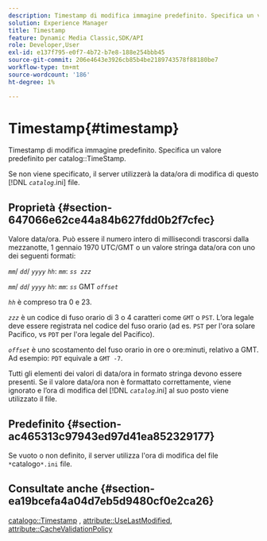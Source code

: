 ```yaml
---
description: Timestamp di modifica immagine predefinito. Specifica un valore predefinito per il Timestamp del catalogo.
solution: Experience Manager
title: Timestamp
feature: Dynamic Media Classic,SDK/API
role: Developer,User
exl-id: e137f795-e0f7-4b72-b7e8-188e254bbb45
source-git-commit: 206e4643e3926cb85b4be2189743578f88180be7
workflow-type: tm+mt
source-wordcount: '186'
ht-degree: 1%

---
```


# Timestamp{#timestamp}

Timestamp di modifica immagine predefinito. Specifica un valore predefinito per catalog::TimeStamp.

Se non viene specificato, il server utilizzerà la data/ora di modifica di questo [!DNL *`catalog`*.ini] file.

## Proprietà {#section-647066e62ce44a84b627fdd0b2f7cfec}

Valore data/ora. Può essere il numero intero di millisecondi trascorsi dalla mezzanotte, 1 gennaio 1970 UTC/GMT o un valore stringa data/ora con uno dei seguenti formati:

*`mm`*/ *`dd`*/ *`yyyy`* *`hh`*: *`mm`*: *`ss zzz`*

*`mm`*/ *`dd`*/ *`yyyy`* *`hh`*: *`mm`*: *`ss`* GMT *`offset`*

*`hh`* è compreso tra 0 e 23.

*`zzz`* è un codice di fuso orario di 3 o 4 caratteri come `GMT` o `PST`. L’ora legale deve essere registrata nel codice del fuso orario (ad es. `PST` per l&#39;ora solare Pacifico, vs `PDT` per l&#39;ora legale del Pacifico).

*`offset`* è uno scostamento del fuso orario in ore o ore:minuti, relativo a GMT. Ad esempio: `PDT` equivale a `GMT -7`.

Tutti gli elementi dei valori di data/ora in formato stringa devono essere presenti. Se il valore data/ora non è formattato correttamente, viene ignorato e l’ora di modifica del [!DNL *`catalog`*.ini] al suo posto viene utilizzato il file.

## Predefinito {#section-ac465313c97943ed97d41ea852329177}

Se vuoto o non definito, il server utilizza l&#39;ora di modifica del file `*`catalogo`*.ini` file.

## Consultate anche {#section-ea19bcefa4a04d7eb5d9480cf0e2ca26}

[catalogo::Timestamp](../../../../../is-api/image-catalog/image-serving-api-ref/c-image-catalog-reference/c-image-svg-data-reference/c-image-data-reference/r-timestamp-cat.md#reference-59a27b72f4cb4a53a3baba83214c4ded) , [attribute::UseLastModified](../../../../../is-api/image-catalog/image-serving-api-ref/c-image-catalog-reference/c-attributes-reference/r-uselastmodified.md#reference-73ecc421e6864a38aec5a4775f06b8e8), [attribute::CacheValidationPolicy](../../../../../is-api/image-catalog/image-serving-api-ref/c-image-catalog-reference/c-attributes-reference/r-cachevalidationpolicy.md#reference-e55e52fd749041718a9af69fa2027b57)
